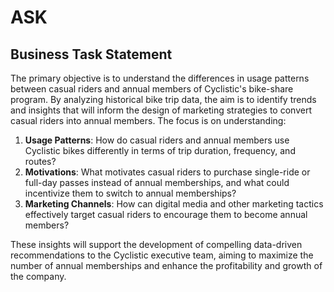 # ASK

## Business Task Statement

The primary objective is to understand the differences in usage patterns between casual riders and annual members of Cyclistic's bike-share program. By analyzing historical bike trip data, the aim is to identify trends and insights that will inform the design of marketing strategies to convert casual riders into annual members. The focus is on understanding:

1. **Usage Patterns**: How do casual riders and annual members use Cyclistic bikes differently in terms of trip duration, frequency, and routes?
2. **Motivations**: What motivates casual riders to purchase single-ride or full-day passes instead of annual memberships, and what could incentivize them to switch to annual memberships?
3. **Marketing Channels**: How can digital media and other marketing tactics effectively target casual riders to encourage them to become annual members?

These insights will support the development of compelling data-driven recommendations to the Cyclistic executive team, aiming to maximize the number of annual memberships and enhance the profitability and growth of the company.
